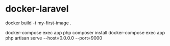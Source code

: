 # docker-laravel

docker build -t my-first-image .

docker-compose exec app php composer install
docker-compose exec app php artisan serve --host=0.0.0.0 --port=9000